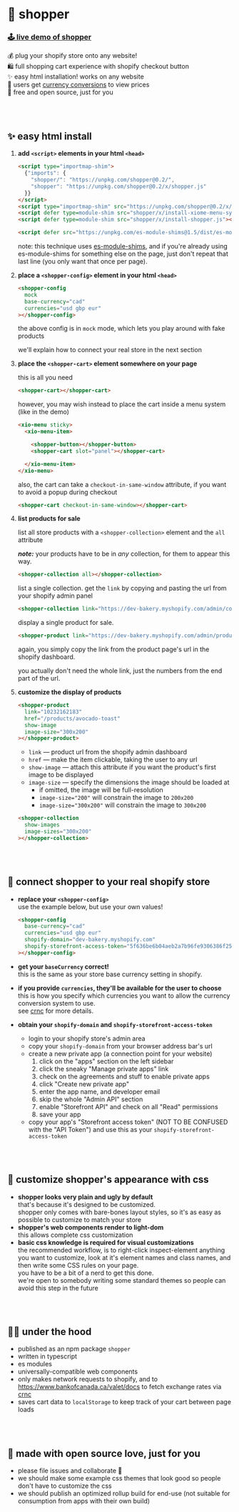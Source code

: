 
<br/>

# 🛒 shopper

### [🕹️ live demo of shopper](https://shopper.chasemoskal.com/)  

💰 plug your shopify store onto any website!  
🛍️ full shopping cart experience with shopify checkout button  
✨ easy html installation! works on any website  
💱 users get [currency conversions](https://github.com/chase-moskal/crnc#readme) to view prices  
💖 free and open source, just for you  

<br/>
<br/>

## ✨ easy html install

1. **add `<script>` elements in your html `<head>`**

    ```html
    <script type="importmap-shim">
      {"imports": {
        "shopper/": "https://unpkg.com/shopper@0.2/",
        "shopper": "https://unpkg.com/shopper@0.2/x/shopper.js"
      }}
    </script>
    <script type="importmap-shim" src="https://unpkg.com/shopper@0.2/x/importmap-cloud.json"></script>
    <script defer type=module-shim src="shopper/x/install-xiome-menu-system.js"></script>
    <script defer type=module-shim src="shopper/x/install-shopper.js"></script>

    <script defer src="https://unpkg.com/es-module-shims@1.5/dist/es-module-shims.wasm.js"></script>
    ```

    note: this technique uses [es-module-shims](https://github.com/guybedford/es-module-shims), and if you're already using es-module-shims for something else on the page, just don't repeat that last line (you only want that once per page).

1. **place a `<shopper-config>` element in your html `<head>`**

    ```html
    <shopper-config
      mock
      base-currency="cad"
      currencies="usd gbp eur"
    ></shopper-config>
    ```

    the above config is in `mock` mode, which lets you play around with fake products

    we'll explain how to connect your real store in the next section

1. **place the `<shopper-cart>` element somewhere on your page**

    this is all you need

    ```html
    <shopper-cart></shopper-cart>
    ```

    however, you may wish instead to place the cart inside a menu system (like in the demo)

    ```html
    <xio-menu sticky>
      <xio-menu-item>

        <shopper-button></shopper-button>
        <shopper-cart slot="panel"></shopper-cart>

      </xio-menu-item>
    </xio-menu>
    ```

    also, the cart can take a `checkout-in-same-window` attribute, if you want to avoid a popup during checkout

    ```html
    <shopper-cart checkout-in-same-window></shopper-cart>
    ```

1. **list products for sale**

    list all store products with a `<shopper-collection>` element and the `all` attribute

    ***note:*** your products have to be in *any* collection, for them to appear this way.

    ```html
    <shopper-collection all></shopper-collection>
    ```

    list a single collection. get the `link` by copying and pasting the url from your shopify admin panel

    ```html
    <shopper-collection link="https://dev-bakery.myshopify.com/admin/collections/424441479"></shopper-collection>
    ```

    display a single product for sale.

    ```html
    <shopper-product link="https://dev-bakery.myshopify.com/admin/products/10232162183"></shopper-product>
    ```

    again, you simply copy the link from the product page's url in the shopify dashboard.

    you actually don't need the whole link, just the numbers from the end part of the url.

1. **customize the display of products**

    ```html
    <shopper-product
      link="10232162183"
      href="/products/avocado-toast"
      show-image
      image-size="300x200"
    ></shopper-product>
    ```

    - `link` — product url from the shopify admin dashboard
    - `href` — make the item clickable, taking the user to any url
    - `show-image` — attach this attribute if you want the product's first image to be displayed
    - `image-size` — specify the dimensions the image should be loaded at
      - if omitted, the image will be full-resolution
      - `image-size="200"` will constrain the image to `200x200`
      - `image-size="300x200"` will constrain the image to `300x200`

    ```html
    <shopper-collection
      show-images
      image-sizes="300x200"
    ></shopper-collection>
    ```

<br/>
<br/>

## 📡 connect shopper to your real shopify store

- **replace your `<shopper-config>`**  
    use the example below, but use your own values!

    ```html
    <shopper-config
      base-currency="cad"
      currencies="usd gbp eur"
      shopify-domain="dev-bakery.myshopify.com"
      shopify-storefront-access-token="5f636be6b04aeb2a7b96fe9306386f25"
    ></shopper-config>
    ```

- **get your `baseCurrency` correct!**  
    this is the same as your store base currency setting in shopify.

- **if you provide `currencies`, they'll be available for the user to choose**  
    this is how you specify which currencies you want to allow the currency conversion system to use.  
    see [crnc](https://github.com/chase-moskal/crnc#readme) for more details.  

- **obtain your `shopify-domain` and `shopify-storefront-access-token`**
    - login to your shopify store's admin area
    - copy your `shopify-domain` from your browser address bar's url
    - create a new private app (a connection point for your website)
        1. click on the "apps" section on the left sidebar
        1. click the sneaky "Manage private apps" link
        1. check on the agreements and stuff to enable private apps
        1. click "Create new private app"
        1. enter the app name, and developer email
        1. skip the whole "Admin API" section
        1. enable "Storefront API" and check on all "Read" permissions
        1. save your app
    - copy your app's "Storefront access token" (NOT TO BE CONFUSED with the "API Token") and use this as your `shopify-storefront-access-token`

<br/>
<br/>

## 💅 customize shopper's appearance with css

- **shopper looks very plain and ugly by default**  
    that's because it's designed to be customized.  
    shopper only comes with bare-bones layout styles, so it's as easy as possible to customize to match your store  
- **shopper's web components render to light-dom**  
    this allows complete css customization  
- **basic css knowledge is required for visual customizations**  
    the recommended workflow, is to right-click inspect-element anything you want to customize, look at it's element names and class names, and then write some CSS rules on your page.  
    you have to be a bit of a nerd to get this done.  
    we're open to somebody writing some standard themes so people can avoid this step in the future  

<br/>
<br/>

## 👩‍🔧 under the hood

- published as an npm package `shopper`
- written in typescript
- es modules
- universally-compatible web components
- only makes network requests to shopify, and to https://www.bankofcanada.ca/valet/docs to fetch exchange rates via [crnc](https://github.com/chase-moskal/crnc#readme)
- saves cart data to `localStorage` to keep track of your cart between page loads

<br/>
<br/>

## 💖 made with open source love, just for you

- please file issues and collaborate 🍻
- we should make some example css themes that look good so people don't have to customize the css
- we should publish an optimized rollup build for end-use (not suitable for consumption from apps with their own build)
